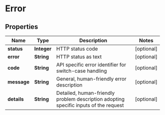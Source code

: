 

# Error


## Properties

| Name | Type | Description | Notes |
|------------ | ------------- | ------------- | -------------|
|**status** | **Integer** | HTTP status code |  [optional] |
|**error** | **String** | HTTP status as text |  [optional] |
|**code** | **String** | API specific error identifier for switch-case handling |  [optional] |
|**message** | **String** | General, human-friendly error description |  [optional] |
|**details** | **String** | Detailed, human-friendly problem description adopting specific inputs of the request |  [optional] |




